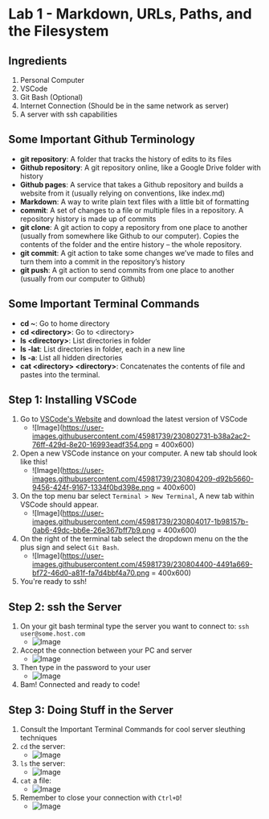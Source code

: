 # Lab 1 - Markdown, URLs, Paths, and the Filesystem

## Ingredients
1. Personal Computer
2. VSCode
3. Git Bash (Optional)
4. Internet Connection (Should be in the same network as server)
5. A server with ssh capabilities

## Some Important Github Terminology 
- **git repository**: A folder that tracks the history of edits to its files
- **Github repository**: A git repository online, like a Google Drive folder with history
- **Github pages**: A service that takes a Github repository and builds a website from it (usually relying on conventions, like index.md)
- **Markdown**: A way to write plain text files with a little bit of formatting
- **commit**: A set of changes to a file or multiple files in a repository. A repository history is made up of commits
- **git clone**: A git action to copy a repository from one place to another (usually from somewhere like Github to our computer). Copies the contents of the folder and the entire history – the whole repository.
- **git commit**: A git action to take some changes we’ve made to files and turn them into a commit in the repository’s history
- **git push**: A git action to send commits from one place to another (usually from our computer to Github)

## Some Important Terminal Commands
- **cd \~**: Go to home directory
- **cd <directory\>**: Go to <directory\>
- **ls <directory\>**: List directories in folder
- **ls -lat**: List directories in folder, each in a new line
- **ls -a**: List all hidden directories 
- **cat <directory\> <directory\>**: Concatenates the contents of file and pastes into the terminal.

## Step 1: Installing VSCode
1. Go to [VSCode's Website](https://code.visualstudio.com/) and download the latest version of VSCode
    - ![Image](https://user-images.githubusercontent.com/45981739/230802731-b38a2ac2-76ff-429d-8e20-16993eadf354.png = 400x600)
2. Open a new VSCode instance on your computer. A new tab should look like this!
    - ![Image](https://user-images.githubusercontent.com/45981739/230804209-d92b5660-9456-424f-9167-1334f0bd398e.png = 400x600)
3. On the top menu bar select `Terminal > New Terminal`, A new tab within VSCode should appear.
    - ![Image](https://user-images.githubusercontent.com/45981739/230804017-1b98157b-0ab6-49dc-bb6e-26e367bff7b9.png = 400x600)
4. On the right of the terminal tab select the dropdown menu on the the plus sign and select `Git Bash`.
    - ![Image](https://user-images.githubusercontent.com/45981739/230804400-4491a669-bf72-46d0-a81f-fa7d4bbf4a70.png = 400x600)
5. You're ready to ssh!

## Step 2: ssh the Server
1. On your git bash terminal type the server you want to connect to: `ssh user@some.host.com`
    - ![Image](https://user-images.githubusercontent.com/45981739/230802672-de5ea1b6-c480-405a-8b6a-f3ff6496f1c1.png)
2. Accept the connection between your PC and server
    - ![Image](https://user-images.githubusercontent.com/45981739/230802702-7a9b945d-7c25-4760-aafc-eaf26f8c4f6d.png)
4. Then type in the password to your user
    - ![Image](https://user-images.githubusercontent.com/45981739/230802711-c60fdb13-1824-49cc-ad5a-e03451b774b1.png)
5. Bam! Connected and ready to code!

## Step 3: Doing Stuff in the Server
1. Consult the Important Terminal Commands for cool server sleuthing techniques
2. `cd` the server:
    - ![Image](https://user-images.githubusercontent.com/45981739/230802798-b6d603b9-ce80-471a-bbfb-98212347f704.png)
3. `ls` the server:
    - ![Image](https://user-images.githubusercontent.com/45981739/230802778-adec017a-61d0-4640-9912-599b8f5cc02c.png)
4. `cat` a file:
    - ![Image](https://user-images.githubusercontent.com/45981739/230802862-d9643af9-ea4d-4760-b9fe-cbe96db1db45.png)
5. Remember to close your connection with `Ctrl+D`!
    - ![Image](https://user-images.githubusercontent.com/45981739/230804382-256ec0fa-b8f7-46ca-aabf-73a7313fe6ae.png)

